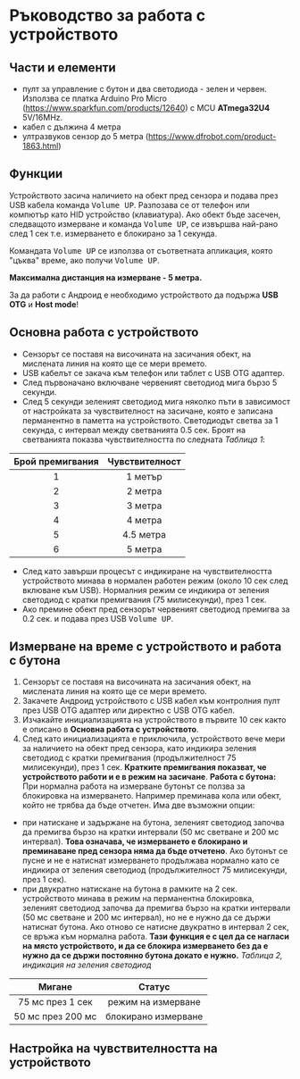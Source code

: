 # Ръководство за работа с устройството
## Части и елементи
- пулт за управление с бутон и два светодиода - зелен и червен. Използва се платка Arduino Pro Micro (https://www.sparkfun.com/products/12640) с MCU **ATmega32U4** 5V/16MHz.
- кабел с дължина 4 метра
- ултразвуков сензор до 5 метра (https://www.dfrobot.com/product-1863.html)

## Функции
Устройството засича наличието на обект пред сензора и подава през USB кабела команда <kbd>Volume UP</kbd>. Разпозава се от телефон или компютър като HID устройство (клавиатура). Ако обект бъде засечен, следващото измерване и команда <kbd>Volume UP</kbd>, се извършва най-рано след 1 сек т.е. измерването е блокирано за 1 секунда. 

Командата <kbd>Volume UP</kbd> се използва от съответната апликация, която "цъква" време, ако получи <kbd>Volume UP</kbd>.

**Максимална дистанция на измерване - 5 метра.**

За да работи с Андроид е необходимо устройството да подържа **USB OTG** и **Host mode**!

## Основна работа с устройството
- Сензорът се поставя на височината на засичания обект, на мислената линия на която ще се мери времето.
- USB кабелът се закача към телефон или таблет с USB OTG адаптер.
- След първоначано включване червеният светодиод мига бързо 5 секунди.
- След 5 секунди зеленият светодиод мига няколко пъти в зависимост от настройката за чувствителност на засичане, която е записана перманентно в паметта на устройството. Светодиодът светва за 1 секунда, с интервал между светванията 0.5 сек. Броят на светванията показва чувствителността по следната *Таблица 1*:

Брой премигвания | Чувствителност
:---: | :---:
1 | 1 метър
2 | 2 метра
3 | 3 метра
4 | 4 метра
5 | 4.5 метра
6 | 5 метра

- След като завърши процесът с индикиране на чувствителността устройството минава в нормален работен режим (около 10 сек след вклюване към USB). Нормалния режим се индикира от зеления светодиод с кратки премигвания (75 милисекунди), през 1 сек. 
- Ако премине обект пред сензорът червеният светодиод премигва за 0.2 сек. и подава през USB <kbd>Volume UP</kbd>.

## Измерване на време с устройството и работа с бутона
1. Сензорът се поставя на височината на засичания обект, на мислената линия на която ще се мери времето.
2. Закачете Андроид устройството с USB кабел към контролния пулт през USB OTG адаптер или директно с USB OTG кабел. 
3. Изчакайте инициализацията на устройството в първите 10 сек както е описано в **Основна работа с устройството**.
4. След като инициализацията е приключила, устройството вече мери за наличието на обект пред сензора, като индикира зеления светодиод с кратки премигвания (продължителност 75 милисекунди), през 1 сек. **Кратките премигвания показват, че устройството работи и е в режим на засичане**.
**Работа с бутона:**
При нормална работа на измерване бутонът се ползва за блокировка на измерването. Например преминава кола или обект, който не трябва да бъде отчетен. Има две възможни опции:
- при натискане и задържане на бутона, зеленият светодиод започва да премигва бързо на кратки интервали (50 мс светване и 200 мс интервал). **Това означава, че измерването е блокирано и преминаване пред сензора няма да бъде отчетено**. Ако бутонът се пусне и не е натиснат измерването продължава нормално като се индикира от зеления светодиод (продължителност 75 милисекунди, през 1 сек).
- при двукратно натискане на бутона в рамките на 2 сек. устройството минава в режим на перманентна блокировка, зеленият светодиод започва да премигва бързо на кратки интервали (50 мс светване и 200 мс интервал), но не е нужно да се държи натиснат бутона. Ако отново се натисне двукратно в интервал 2 сек, се връжа към нормална работа. **Тази функция е с цел да се нагласи на място устройството, и да се блокира измерването без да е нужно да се държи постоянно бутона докато е нужно.**
*Таблица 2, индикация на зеления светодиод*

Мигане | Статус
:---: | :---:
75 мс през 1 сек | режим на измерване
50 мс през 200 мс | блокирано измерване

## Настройка на чувствителността на устройството 



